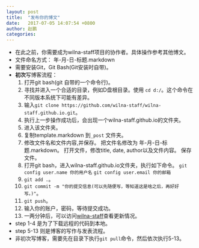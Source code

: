 ```yaml
---
layout: post
title:  "发布你的博文"
date:   2017-07-05 14:07:54 +0800
author: 赵鹏
categories: 
---
```


* 在此之前，你需要成为wilna-staff项目的协作者。具体操作参考其他博文。
* 文件命名方式： 年-月-日-标题.markdown
* 需要安装Git，Git Bash(Git安装时自带)。
* **初次**写博客流程：
  1. 打开git bash(git 自带的一个命令行)。
  2. 寻找并进入一个合适的目录，例如D盘根目录。使用 `cd d:/`。这个命令在不同版本系统下可能有差异。
  3. 输入`git clone https://github.com/wilna-staff/wilna-staff.github.io.git`。
  4. 执行上一步操作成功后，会出现一个wilna-staff.github.io的文件夹。
  5. 进入该文件夹。
  6. 复制template.markdown 到`_post` 文件夹。
  7. 修改文件名和文件内容,并保存。
     把文件名修改为 年-月-日-标题.markdown。
     打开文件，修改title, date, author以及文件内容。
     保存文件。
  8. 打开git bash，进入wilna-staff.github.io文件夹，执行如下命令。
     `git config user.name 你的用户名`
     `git config user.email 你的邮箱`
  9. `git add .`。
  10. `git commit -m "你的提交信息(可以先随便写，等知道这是啥之后，再好好写。)"`。
  11. `git push`。
  12. 输入你的账户，密码，等待提交成功。
  13. 一两分钟后，可以访问[wilna-staff](https://wilna-staff.github.io)查看更新情况。
* step 1-4 是为了下载远程的代码到本地。
* step 5-13 则是博客的写作与发表流程。
* 非初次写博客，需要先在目录下执行`git pull`命令，然后依次执行5-13。
